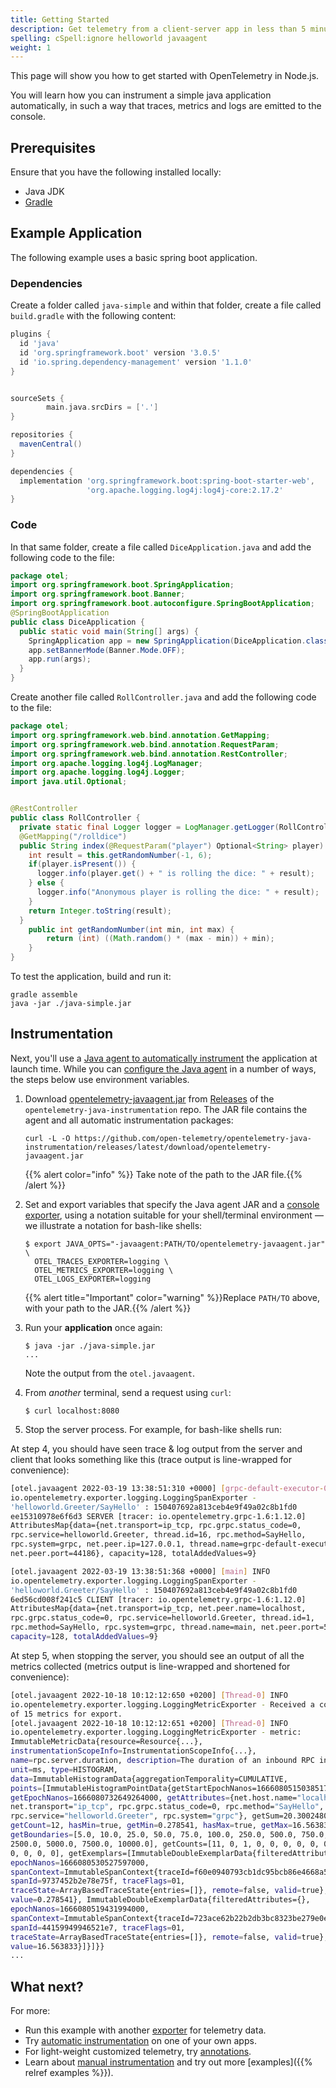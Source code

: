 ```yaml
---
title: Getting Started
description: Get telemetry from a client-server app in less than 5 minutes!
spelling: cSpell:ignore helloworld javaagent
weight: 1
---
```


This page will show you how to get started with OpenTelemetry in Node.js.

You will learn how you can instrument a simple java application automatically,
in such a way that traces, metrics and logs are emitted to the console.

## Prerequisites

Ensure that you have the following installed locally:

* Java JDK 
* [Gradle](https://gradle.org/)

## Example Application

The following example uses a basic spring boot application.

### Dependencies

Create a folder called `java-simple` and within that folder, create a file called `build.gradle` with the following content:

```gradle
plugins {
  id 'java'
  id 'org.springframework.boot' version '3.0.5'
  id 'io.spring.dependency-management' version '1.1.0'
}


sourceSets {
        main.java.srcDirs = ['.']
}

repositories { 
  mavenCentral()
}

dependencies {
  implementation 'org.springframework.boot:spring-boot-starter-web',
                 'org.apache.logging.log4j:log4j-core:2.17.2'
}
```

### Code

In that same folder, create a file called `DiceApplication.java` and add the following code to the file:

```java
package otel;
import org.springframework.boot.SpringApplication;
import org.springframework.boot.Banner;
import org.springframework.boot.autoconfigure.SpringBootApplication;
@SpringBootApplication
public class DiceApplication {
  public static void main(String[] args) {
    SpringApplication app = new SpringApplication(DiceApplication.class);
    app.setBannerMode(Banner.Mode.OFF);
    app.run(args);
  }
}
```

Create another file called `RollController.java` and add the following code to the file:

```java
package otel;
import org.springframework.web.bind.annotation.GetMapping;
import org.springframework.web.bind.annotation.RequestParam;
import org.springframework.web.bind.annotation.RestController;
import org.apache.logging.log4j.LogManager;
import org.apache.logging.log4j.Logger;
import java.util.Optional;


@RestController
public class RollController {
  private static final Logger logger = LogManager.getLogger(RollController.class);
  @GetMapping("/rolldice")
  public String index(@RequestParam("player") Optional<String> player) {
    int result = this.getRandomNumber(-1, 6);
    if(player.isPresent()) {
      logger.info(player.get() + " is rolling the dice: " + result);
    } else {
      logger.info("Anonymous player is rolling the dice: " + result);
    }
    return Integer.toString(result);
  }
    public int getRandomNumber(int min, int max) {
        return (int) ((Math.random() * (max - min)) + min);
    }
}
```

To test the application, build and run it:

```console
gradle assemble
java -jar ./java-simple.jar
```

## Instrumentation

Next, you'll use a [Java agent to automatically instrument](../automatic) the
application at launch time. While you can [configure the Java agent][] in
a number of ways, the steps below use environment variables.

1.  Download [opentelemetry-javaagent.jar][] from [Releases][] of the
    `opentelemetry-java-instrumentation` repo. The JAR file contains the agent
    and all automatic instrumentation packages:

    ```console
    curl -L -O https://github.com/open-telemetry/opentelemetry-java-instrumentation/releases/latest/download/opentelemetry-javaagent.jar
    ```

    {{% alert color="info" %}}<i class="fas fa-edit"></i> Take note of the path
    to the JAR file.{{% /alert %}}
2.  Set and export variables that specify the Java agent JAR and a [console
    exporter][], using a notation suitable for your shell/terminal environment
    &mdash; we illustrate a notation for bash-like shells:

    ```console
    $ export JAVA_OPTS="-javaagent:PATH/TO/opentelemetry-javaagent.jar" \
      OTEL_TRACES_EXPORTER=logging \
      OTEL_METRICS_EXPORTER=logging \
      OTEL_LOGS_EXPORTER=logging
    ```

    {{% alert title="Important" color="warning" %}}Replace `PATH/TO` above, with
    your path to the JAR.{{% /alert %}}

3.  Run your **application** once again:

    ```console
    $ java -jar ./java-simple.jar
    ...
    ```

    Note the output from the `otel.javaagent`.

4.  From _another_ terminal, send a request using `curl`:

    ```console
    $ curl localhost:8080
    ```

5.  Stop the server process. For example, for bash-like shells run:

At step 4, you should have seen trace & log output from the server and client that
looks something like this (trace output is line-wrapped for convenience):

```sh
[otel.javaagent 2022-03-19 13:38:51:310 +0000] [grpc-default-executor-0] INFO
io.opentelemetry.exporter.logging.LoggingSpanExporter -
'helloworld.Greeter/SayHello' : 150407692a813ceb4e9f49a02c8b1fd0
ee15310978e6f6d3 SERVER [tracer: io.opentelemetry.grpc-1.6:1.12.0]
AttributesMap{data={net.transport=ip_tcp, rpc.grpc.status_code=0,
rpc.service=helloworld.Greeter, thread.id=16, rpc.method=SayHello,
rpc.system=grpc, net.peer.ip=127.0.0.1, thread.name=grpc-default-executor-0,
net.peer.port=44186}, capacity=128, totalAddedValues=9}

[otel.javaagent 2022-03-19 13:38:51:368 +0000] [main] INFO
io.opentelemetry.exporter.logging.LoggingSpanExporter -
'helloworld.Greeter/SayHello' : 150407692a813ceb4e9f49a02c8b1fd0
6ed56cd008f241c5 CLIENT [tracer: io.opentelemetry.grpc-1.6:1.12.0]
AttributesMap{data={net.transport=ip_tcp, net.peer.name=localhost,
rpc.grpc.status_code=0, rpc.service=helloworld.Greeter, thread.id=1,
rpc.method=SayHello, rpc.system=grpc, thread.name=main, net.peer.port=50051},
capacity=128, totalAddedValues=9}
```

At step 5, when stopping the server, you should see an output of all the metrics
collected (metrics output is line-wrapped and shortened for convenience):

```sh
[otel.javaagent 2022-10-18 10:12:12:650 +0200] [Thread-0] INFO
io.opentelemetry.exporter.logging.LoggingMetricExporter - Received a collection
of 15 metrics for export.
[otel.javaagent 2022-10-18 10:12:12:651 +0200] [Thread-0] INFO
io.opentelemetry.exporter.logging.LoggingMetricExporter - metric:
ImmutableMetricData{resource=Resource{...},
instrumentationScopeInfo=InstrumentationScopeInfo{...},
name=rpc.server.duration, description=The duration of an inbound RPC invocation,
unit=ms, type=HISTOGRAM,
data=ImmutableHistogramData{aggregationTemporality=CUMULATIVE,
points=[ImmutableHistogramPointData{getStartEpochNanos=1666080515038517000,
getEpochNanos=1666080732649264000, getAttributes={net.host.name="localhost",
net.transport="ip_tcp", rpc.grpc.status_code=0, rpc.method="SayHello",
rpc.service="helloworld.Greeter", rpc.system="grpc"}, getSum=20.300248000000003,
getCount=12, hasMin=true, getMin=0.278541, hasMax=true, getMax=16.563833,
getBoundaries=[5.0, 10.0, 25.0, 50.0, 75.0, 100.0, 250.0, 500.0, 750.0, 1000.0,
2500.0, 5000.0, 7500.0, 10000.0], getCounts=[11, 0, 1, 0, 0, 0, 0, 0, 0, 0, 0,
0, 0, 0, 0], getExemplars=[ImmutableDoubleExemplarData{filteredAttributes={},
epochNanos=1666080530527597000,
spanContext=ImmutableSpanContext{traceId=f60e0940793cb1dc95bcb86e4668a548,
spanId=9737452b2e78e75f, traceFlags=01,
traceState=ArrayBasedTraceState{entries=[]}, remote=false, valid=true},
value=0.278541}, ImmutableDoubleExemplarData{filteredAttributes={},
epochNanos=1666080519431994000,
spanContext=ImmutableSpanContext{traceId=723ace62b22b2db3bc8323be279e0e55,
spanId=44159949946521e7, traceFlags=01,
traceState=ArrayBasedTraceState{entries=[]}, remote=false, valid=true},
value=16.563833}]}]}}
...
```

## What next?

For more:

- Run this example with another [exporter][] for telemetry data.
- Try [automatic instrumentation](../automatic/) on one of your own apps.
- For light-weight customized telemetry, try [annotations][].
- Learn about [manual instrumentation][] and try out more
  [examples]({{% relref examples %}}).

[annotations]: ../automatic/annotations
[configure the java agent]: ../automatic/#configuring-the-agent
[console exporter]:
  https://github.com/open-telemetry/opentelemetry-java/blob/main/sdk-extensions/autoconfigure/README.md#logging-exporter
[exporter]:
  https://github.com/open-telemetry/opentelemetry-java/blob/main/sdk-extensions/autoconfigure/README.md#exporters
[get the example code.]:
  https://grpc.io/docs/languages/java/quickstart/#get-the-example-code
[java quick start example]: https://grpc.io/docs/languages/java/quickstart/
[manual instrumentation]: ../manual
[opentelemetry-javaagent.jar]:
  https://github.com/open-telemetry/opentelemetry-java-instrumentation/releases/latest/download/opentelemetry-javaagent.jar
[releases]:
  https://github.com/open-telemetry/opentelemetry-java-instrumentation/releases
[run the example:]:
  https://grpc.io/docs/languages/java/quickstart/#run-the-example
